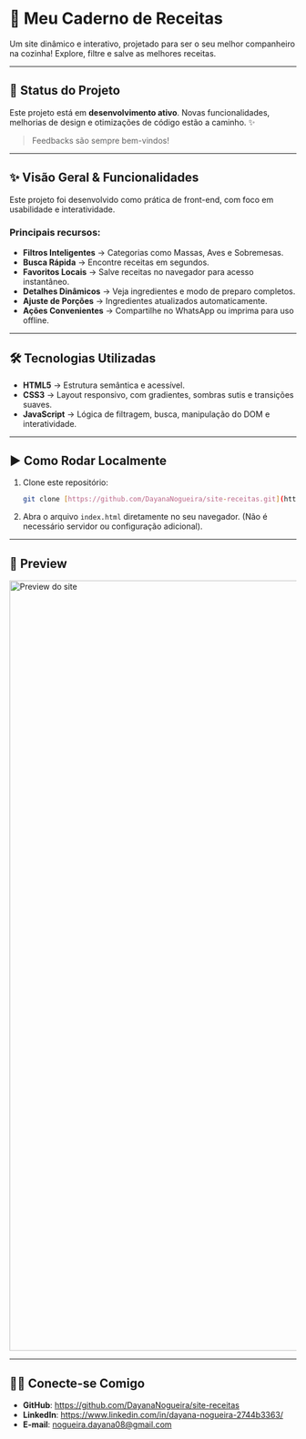 # 🍴 Meu Caderno de Receitas

Um site dinâmico e interativo, projetado para ser o seu melhor companheiro na cozinha!
Explore, filtre e salve as melhores receitas.

---

## **🚧 Status do Projeto**

Este projeto está em **desenvolvimento ativo**.
Novas funcionalidades, melhorias de design e otimizações de código estão a caminho. ✨

> Feedbacks são sempre bem-vindos!

---

## **✨ Visão Geral & Funcionalidades**

Este projeto foi desenvolvido como prática de front-end, com foco em usabilidade e interatividade.

### Principais recursos:

* **Filtros Inteligentes** → Categorias como Massas, Aves e Sobremesas.
* **Busca Rápida** → Encontre receitas em segundos.
* **Favoritos Locais** → Salve receitas no navegador para acesso instantâneo.
* **Detalhes Dinâmicos** → Veja ingredientes e modo de preparo completos.
* **Ajuste de Porções** → Ingredientes atualizados automaticamente.
* **Ações Convenientes** → Compartilhe no WhatsApp ou imprima para uso offline.

---

## **🛠️ Tecnologias Utilizadas**

* **HTML5** → Estrutura semântica e acessível.
* **CSS3** → Layout responsivo, com gradientes, sombras sutis e transições suaves.
* **JavaScript** → Lógica de filtragem, busca, manipulação do DOM e interatividade.

---

## **▶️ Como Rodar Localmente**

1.  Clone este repositório:
    ```bash
    git clone [https://github.com/DayanaNogueira/site-receitas.git](https://github.com/DayanaNogueira/site-receitas.git)
    ```
2.  Abra o arquivo `index.html` diretamente no seu navegador.
    (Não é necessário servidor ou configuração adicional).

---

## **📸 Preview**

<img width="1354" alt="Preview do site" src="https://github.com/user-attachments/assets/fba263c3-b023-49cd-89de-06925dece91f" />

---

## **👩‍💻 Conecte-se Comigo**

* **GitHub**: https://github.com/DayanaNogueira/site-receitas
* **LinkedIn**: https://www.linkedin.com/in/dayana-nogueira-2744b3363/
* **E-mail**: nogueira.dayana08@gmail.com
